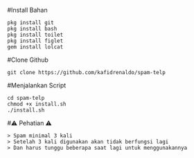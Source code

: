 #Install Bahan
```
pkg install git 
pkg install bash
pkg install toilet
pkg install figlet
gem install lolcat

```
#Clone Github
```
git clone https://github.com/kafidrenaldo/spam-telp
```
#Menjalankan Script
```
cd spam-telp
chmod +x install.sh
./install.sh
```
#⚠️ Pehatian ⚠️
```
> Spam minimal 3 kali 
> Setelah 3 kali digunakan akan tidak berfungsi lagi 
> Dan harus tunggu beberapa saat lagi untuk menggunakannya 
```
